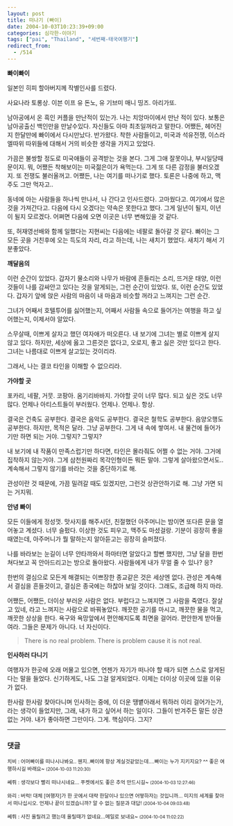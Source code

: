 ```yaml
---
layout: post
title: 떠나기 (빠이)
date: 2004-10-03T10:23:39+09:00
categories: 심각한-이야기
tags: ["pai", "Thailand", "세번째-태국여행기"]
redirect_from:
  - /514
---
```


<strong>빠이빠이</strong>

일본인 히피 할아버지께 작별인사를 드렸다.

> 

사요나라 토롱상. 이븐 이프 유 돈노, 유 기브미 매니 띵즈. 아리가또.

남아공에서 온 흑인 커플을 만난적이 있는가. 나는 치앙마이에서 만난 적이 있다. 보통은 남아공출신 백인만을 만날수있다. 자신들도 아마 최초일꺼라고 말한다. 어쨌든, 헤어진지 한달만에 빠이에서 다시만났다. 반가왔다. 착한 사람들이고, 미국과 석유전쟁, 이스라엘따위 따위들에 대해서 거의 비슷한 생각을 가지고 있었다.

가끔은 불쌍할 정도로 미국애들이 공격받는 것을 본다. 그게 그애 잘못이냐, 부시일당때문이지. 뭐, 어쨌든 착해보이는 미국젊은이가 욕먹는다. 그게 또 다른 감정을 불러오겠지. 또 전쟁도 불러올꺼고. 어쨌든, 나는 여기를 떠나기로 했다. 토론은 나중에 하고, 맥주도 그만 먹자고..

동네에 아는 사람들을 하나씩 만나서, 나 간다고 인사드렸다. 고마웠다고. 여기에서 많은 것을 가져간다고. 다음에 다시 오겠다는 약속은 못한다고 했다. 그게 일년이 될지, 이년이 될지 모르겠다. 어쩌면 다음에 오면 이곳은 너무 변해있을 것 같다.

또, 허재영선배와 함께 일했다는 지현씨는 다음에는 네팔로 돌아갈 것 같다. 빠이는 그 모든 곳을 거친후에 오는 득도의 자리, 라고 하는데, 나는 새치기 했었다. 새치기 해서 기분좋았다.

<strong>깨달음의</strong>

이런 순간이 있었다. 갑자기 물소리와 나무가 바람에 흔들리는 소리, 뜨거운 태양, 이런 것들이 나를 감싸안고 있다는 것을 알게되는, 그런 순간이 있었다. 또, 이런 순간도 있었다. 갑자기 앞에 앉은 사람의 마음이 내 마음과 비슷할 꺼라고 느껴지는 그런 순간.

그녀가 어째서 호텔투어를 싫어했는지, 어째서 사람들 속으로 들어가는 여행을 하고 싶어했는지, 이제서야 알았다.

스무살때, 이쁘게 살자고 했던 여자애가 떠오른다. 내 보기에 그녀는 별로 이쁘게 살지 않고 있다. 하지만, 세상에 옳고 그른것은 없다고, 오로지, 좋고 싫은 것만 있다고 한다. 그녀는 나름대로 이쁘게 살고있는 것이리라.

그래서, 나는 결코 타인을 이해할 수 없으리라.

<strong>가야할 곳</strong>

포카리, 네팔, 거뭇. 코팡아. 옴기리바바지. 가야할 곳이 너무 많다. 되고 싶은 것도 너무 많다. 언제나 아티스트들이 부러웠다. 언제나. 언제나. 항상.

결국은 건축도 공부한다. 결국은 음악도 공부한다. 결국은 철학도 공부한다. 음양오행도 공부한다. 하지만, 목적은 달라. 그냥 공부한다. 그게 내 속에 쌓여서. 내 물건에 들어가기만 하면 되는 거야. 그렇지? 그렇지?

내 보기에 내 작품이 만족스럽기만 하다면, 타인은 몰라줘도 어쩔 수 없는 거야. 그거에 집착하지 않는거야. 그게 삼천원짜리 목각인형이든 뭐든 말야. 그렇게 살아왔으면서도.. 계속해서 그렇지 않기를 바라는 것을 중단하기로 해.

관성이란 것 때문에, 가끔 밀려갈 때도 있겠지만, 그런것 상관안하기로 해. 그냥 가면 되는 거지뭐.

<strong>안녕 빠이</strong>

모든 이들에게 정성껏. 맛사지를 해주시던, 친절했던 아주머니는 밤이면 또다른 문을 열어놓고 계셨다. 너무 슬펐다. 이상한 것도 피우고, 맥주도 마셨걸랑. 기분이 굉장히 좋을 때였는데, 아주머니가 뭘 말하는지 알아듣고는 굉장히 슬퍼졌다.

나를 바라보는 눈길이 너무 안타까와서 하마터면 알았다고 할뻔 했지만, 그냥 달을 한번 쳐다보고 꼭 안아드리고는 방으로 돌아왔다. 사람들에게 내가 무얼 줄 수 있나? 응?

한번의 결심으로 모든게 해결되는 이쁘장한 종교같은 것은 세상엔 없다. 관성은 계속해서 결심을 흔들것이고, 결심은 종국에는 하찮아 보일 것이다. 그래도, 조급해 하지 마라.

어쨌든, 어쨌든, 더이상 부러운 사람은 없다. 부럽다고 느껴지면 그 사람을 죽였다. 잘살고 있네, 라고 느껴지는 사람으로 바꿔놓았다. 깨끗한 공기를 마시고, 깨끗한 물을 먹고, 깨끗한 상상을 한다. 욕구와 욕망앞에서 편안해지도록 최면을 걸어라. 편안한게 받아들여라. 그들은 문제가 아니다. 너 자신이다.

 

> There is no real problem. There is problem cause it is not real.

<strong>인사하러 다니기</strong>

여행자가 한곳에 오래 머물고 있으면, 언젠가 자기가 떠나야 할 때가 되면 스스로 알게된다는 말을 들었다. 신기하게도, 나도 그걸 알게되었다. 이제는 더이상 이곳에 있을 이유가 없다.

한사람 한사람 찾아다니며 인사하는 중에, 이 더운 땡볕아래서 뭐하러 이리 걸어가는가, 라는 생각이 들었지만, 그래, 내가 하고 싶어서 하는 일이다. 그들이 반겨주든 말든 상관없는 거야. 내가 좋아하면 그만이다. 그게. 핵심이다. 그지?

* * *

### 댓글



<!--- cmt:862 --->
<!--- mail: --->
<!--- parent:0 --->

<small>치비 : 어머빠이를 떠나시나봐요.. 웬지..빠이에 항상 계실것같았는데....빠이는 누가 지키지요? ^^ 좋은 여행하시길 바래요~ <small>(2004-10-03 11:20:30)</small></small>


<!--- cmt:863 --->
<!--- mail: --->
<!--- parent:0 --->

<small>쎄뤼 : 생각보다 빨리 떠나시네요... 푸켓에서도 좋은 추억 만드시길~ <small>(2004-10-03 12:27:46)</small></small>


<!--- cmt:864 --->
<!--- mail: --->
<!--- parent:0 --->

<small>와리 : 버럭! 대체 [여행자]가 한 곳에서 대략 한달이나 있으면 어떻하자는 것입니까...  미지의 세계를 찾아서 떠나십시오. 언제나 끝이 있겠습니까? 알 수 없는 질문과 대답! <small>(2004-10-04 09:03:48)</small></small>


<!--- cmt:865 --->
<!--- mail: --->
<!--- parent:0 --->

<small>쎄뤼 : 사진 올릴려고 했는데 올릴때가 없네요...메일로 보내요~ <small>(2004-10-04 11:02:22)</small></small>

